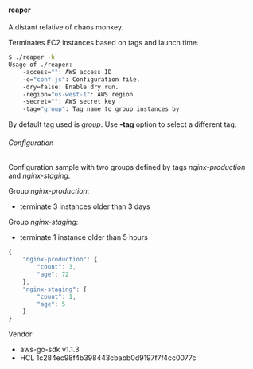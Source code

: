 #### reaper

A distant relative of chaos monkey.

Terminates EC2 instances based on tags and launch time.

```sh
$ ./reaper -h
Usage of ./reaper:
    -access="": AWS access ID
    -c="conf.js": Configuration file.
    -dry=false: Enable dry run.
    -region="us-west-1": AWS region
    -secret="": AWS secret key
    -tag="group": Tag name to group instances by
```

By default tag used is *group*. Use **-tag** option to select a different tag.


###### Configuration

Configuration sample with two groups defined by tags *nginx-production* and *nginx-staging*.

Group *nginx-production*:

- terminate 3 instances older than 3 days


Group *nginx-staging*:

- terminate 1 instance older than 5 hours

```javascript
{
    "nginx-production": {
        "count": 3,
        "age": 72
    },
    "nginx-staging": {
        "count": 1,
        "age": 5
    }
}
```

Vendor:

- aws-go-sdk v1.1.3
- HCL 1c284ec98f4b398443cbabb0d9197f7f4cc0077c
